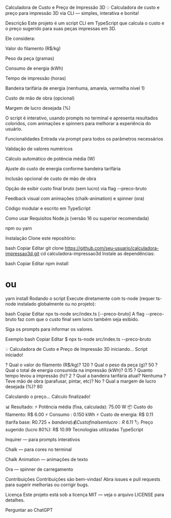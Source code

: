 Calculadora de Custo e Preço de Impressão 3D
💡 Calculadora de custo e preço para impressão 3D via CLI — simples, interativa e bonita!

Descrição
Este projeto é um script CLI em TypeScript que calcula o custo e o preço sugerido para suas peças impressas em 3D.

Ele considera:

Valor do filamento (R$/kg)

Peso da peça (gramas)

Consumo de energia (kWh)

Tempo de impressão (horas)

Bandeira tarifária de energia (nenhuma, amarela, vermelha nível 1)

Custo de mão de obra (opcional)

Margem de lucro desejada (%)

O script é interativo, usando prompts no terminal e apresenta resultados coloridos, com animações e spinners para melhorar a experiência do usuário.

Funcionalidades
Entrada via prompt para todos os parâmetros necessários

Validação de valores numéricos

Cálculo automático de potência média (W)

Ajuste do custo de energia conforme bandeira tarifária

Inclusão opcional de custo de mão de obra

Opção de exibir custo final bruto (sem lucro) via flag --preco-bruto

Feedback visual com animações (chalk-animation) e spinner (ora)

Código modular e escrito em TypeScript

Como usar
Requisitos
Node.js (versão 16 ou superior recomendada)

npm ou yarn

Instalação
Clone este repositório:

bash
Copiar
Editar
git clone https://github.com/seu-usuario/calculadora-impressao3d.git
cd calculadora-impressao3d
Instale as dependências:

bash
Copiar
Editar
npm install
# ou
yarn install
Rodando o script
Execute diretamente com ts-node (requer ts-node instalado globalmente ou no projeto):

bash
Copiar
Editar
npx ts-node src/index.ts [--preco-bruto]
A flag --preco-bruto faz com que o custo final sem lucro também seja exibido.

Siga os prompts para informar os valores.

Exemplo
bash
Copiar
Editar
$ npx ts-node src/index.ts --preco-bruto

💡 Calculadora de Custo e Preço de Impressão 3D iniciando...
Script iniciado!

? Qual o valor do filamento (R$/kg)? 120
? Qual o peso da peça (g)? 50
? Qual o total de energia consumida na impressão (kWh)? 0.15
? Quanto tempo levou a impressão (h)? 2
? Qual a bandeira tarifária atual? Nenhuma
? Teve mão de obra (parafusar, pintar, etc)? No
? Qual a margem de lucro desejada (%)? 80

Calculando o preço...
Cálculo finalizado!

📊 Resultado:
⚡ Potência média (fixa, calculada): 75.00 W
📦 Custo do filamento: R$ 6.00
⚡ Consumo : 0.150 kWh
⚡ Custo de energia: R$ 0.11 (tarifa base: R$0.725 + bandeira)
💰 Custo final sem lucro: R$ 6.11
🏷️ Preço sugerido (lucro 80%): R$ 10.99
Tecnologias utilizadas
TypeScript

Inquirer — para prompts interativos

Chalk — para cores no terminal

Chalk Animation — animações de texto

Ora — spinner de carregamento

Contribuições
Contribuições são bem-vindas! Abra issues e pull requests para sugerir melhorias ou corrigir bugs.

Licença
Este projeto está sob a licença MIT — veja o arquivo LICENSE para detalhes.








Perguntar ao ChatGPT
